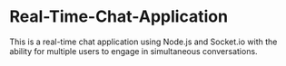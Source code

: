 # Real-Time-Chat-Application
This is a real-time chat application using Node.js and  Socket.io with the ability for multiple users to engage in simultaneous conversations.
